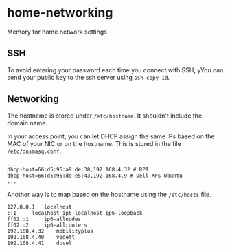 # home-networking
Memory for home network settings

## SSH

To avoid entering your password each time you connect with SSH, yYou can send your public key to the ssh server using ``ssh-copy-id``.



## Networking

The hostname is stored under ``/etc/hostname``. It shouldn't include the domain name.

In your access point, you can let DHCP assign the same IPs based on the MAC of your NIC or on the hostname. This is stored in the file ``/etc/dnsmasq.conf``. 

````shell
...
dhcp-host=66:d5:95:a9:de:38,192.168.4.32 # RPI
dhcp-host=66:d5:95:de:e5:43,192.168.4.9 # Dell XPS Ubuntu
...
````

Another way is to map based on the hostname using the ``/etc/hosts`` file. 
````
127.0.0.1	localhost
::1		localhost ip6-localhost ip6-loopback
ff02::1		ip6-allnodes
ff02::2		ip6-allrouters
192.168.4.32	mobilityplus
192.168.4.40	vedett
192.168.4.41	duvel
````
